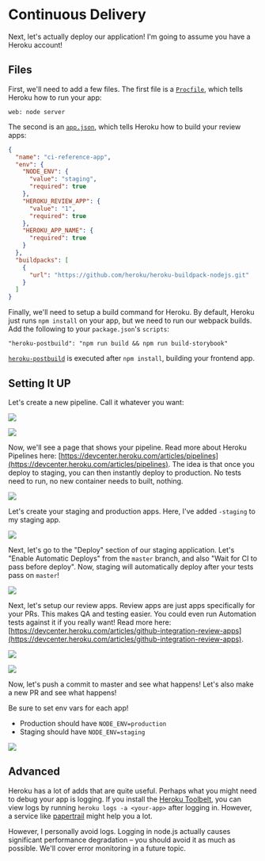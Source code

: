 
# Continuous Delivery

Next, let's actually deploy our application!
I'm going to assume you have a Heroku account!

## Files

First, we'll need to add a few files.
The first file is a [`Procfile`](https://devcenter.heroku.com/articles/procfile), which tells Heroku how to run your app:

```
web: node server
```

The second is an [`app.json`](https://devcenter.heroku.com/articles/app-json-schema), which tells Heroku how to build your review apps:

```json
{
  "name": "ci-reference-app",
  "env": {
    "NODE_ENV": {
      "value": "staging",
      "required": true
    },
    "HEROKU_REVIEW_APP": {
      "value": "1",
      "required": true
    },
    "HEROKU_APP_NAME": {
      "required": true
    }
  },
  "buildpacks": [
    {
      "url": "https://github.com/heroku/heroku-buildpack-nodejs.git"
    }
  ]
}
```

Finally, we'll need to setup a build command for Heroku.
By default, Heroku just runs `npm install` on your app,
but we need to run our webpack builds.
Add the following to your `package.json`'s `scripts`:

```
"heroku-postbuild": "npm run build && npm run build-storybook"
```

[`heroku-postbuild`](https://devcenter.heroku.com/articles/nodejs-support#heroku-specific-build-steps) is executed after `npm install`, building your frontend app.

## Setting It UP

Let's create a new pipeline. Call it whatever you want:

![](./images/heroku/01-create-new-pipeline.png)

![](./images/heroku/02-create-new-pipeline-form.png)

Now, we'll see a page that shows your pipeline.
Read more about Heroku Pipelines here: [https://devcenter.heroku.com/articles/pipelines](https://devcenter.heroku.com/articles/pipelines).
The idea is that once you deploy to staging, you can then instantly deploy to production. No tests need to run, no new container needs to built, nothing.

![](./images/heroku/03-pipeline-overview.png)

Let's create your staging and production apps.
Here, I've added `-staging` to my staging app.

![](./images/heroku/04-create-staging-app.png)

Next, let's go to the "Deploy" section of our staging application.
Let's "Enable Automatic Deploys" from the `master` branch,
and also "Wait for CI to pass before deploy".
Now, staging will automatically deploy after your tests pass on `master`!

![](./images/heroku/05-connect-staging-app-to-github.png)

Next, let's setup our review apps.
Review apps are just apps specifically for your PRs.
This makes QA and testing easier.
You could even run Automation tests against it if you really want!
Read more here: [https://devcenter.heroku.com/articles/github-integration-review-apps](https://devcenter.heroku.com/articles/github-integration-review-apps).

![](./images/heroku/06-enable-review-apps.png)

![](./images/heroku/07-enable-review-apps-form.png)

Now, let's push a commit to master and see what happens!
Let's also make a new PR and see what happens!

Be sure to set env vars for each app!

- Production should have `NODE_ENV=production`
- Staging should have `NODE_ENV=staging`

![](images/heroku/heroku-env-vars.png)

## Advanced

Heroku has a lot of adds that are quite useful.
Perhaps what you might need to debug your app is logging.
If you install the [Heroku Toolbelt](https://devcenter.heroku.com/articles/heroku-cli),
you can view logs by running `heroku logs -a <your-app>` after logging in.
However, a service like [papertrail](https://papertrailapp.com/) might help you a lot.

However, I personally avoid logs. Logging in node.js actually causes significant
performance degradation – you should avoid it as much as possible.
We'll cover error monitoring in a future topic.
